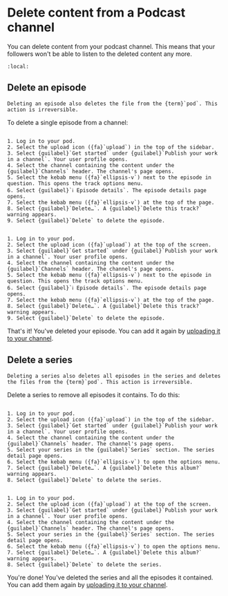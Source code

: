 # Delete content from a Podcast channel

You can delete content from your podcast channel. This means that your followers won't be able to listen to the deleted content any more.

```{contents}
:local:
```

## Delete an episode

```{warning}
Deleting an episode also deletes the file from the {term}`pod`. This action is irreversible.
```

To delete a single episode from a channel:

```{tabbed} Desktop

1. Log in to your pod.
2. Select the upload icon ({fa}`upload`) in the top of the sidebar.
3. Select {guilabel}`Get started` under {guilabel}`Publish your work in a channel`. Your user profile opens.
4. Select the channel containing the content under the {guilabel}`Channels` header. The channel's page opens.
5. Select the kebab menu ({fa}`ellipsis-v`) next to the episode in question. This opens the track options menu.
6. Select {guilabel}`ℹ︎ Episode details`. The episode details page opens.
7. Select the kebab menu ({fa}`ellipsis-v`) at the top of the page.
8. Select {guilabel}`Delete…`. A {guilabel}`Delete this track?` warning appears.
9. Select {guilabel}`Delete` to delete the episode.

```

```{tabbed} Mobile

1. Log in to your pod.
2. Select the upload icon ({fa}`upload`) at the top of the screen.
3. Select {guilabel}`Get started` under {guilabel}`Publish your work in a channel`. Your user profile opens.
4. Select the channel containing the content under the {guilabel}`Channels` header. The channel's page opens.
5. Select the kebab menu ({fa}`ellipsis-v`) next to the episode in question. This opens the track options menu.
6. Select {guilabel}`ℹ︎ Episode details`. The episode details page opens.
7. Select the kebab menu ({fa}`ellipsis-v`) at the top of the page.
8. Select {guilabel}`Delete…`. A {guilabel}`Delete this track?` warning appears.
9. Select {guilabel}`Delete` to delete the episode.

```

That's it! You've deleted your episode. You can add it again by [uploading it to your channel](upload_podcast.md).

## Delete a series

```{warning}
Deleting a series also deletes all episodes in the series and deletes the files from the {term}`pod`. This action is irreversible.
```

Delete a series to remove all episodes it contains. To do this:

```{tabbed} Desktop

1. Log in to your pod.
2. Select the upload icon ({fa}`upload`) in the top of the sidebar.
3. Select {guilabel}`Get started` under {guilabel}`Publish your work in a channel`. Your user profile opens.
4. Select the channel containing the content under the {guilabel}`Channels` header. The channel's page opens.
5. Select your series in the {guilabel}`Series` section. The series detail page opens.
6. Select the kebab menu ({fa}`ellipsis-v`) to open the options menu.
7. Select {guilabel}`Delete…`. A {guilabel}`Delete this album?` warning appears.
8. Select {guilabel}`Delete` to delete the series.

```

```{tabbed} Mobile

1. Log in to your pod.
2. Select the upload icon ({fa}`upload`) at the top of the screen.
3. Select {guilabel}`Get started` under {guilabel}`Publish your work in a channel`. Your user profile opens.
4. Select the channel containing the content under the {guilabel}`Channels` header. The channel's page opens.
5. Select your series in the {guilabel}`Series` section. The series detail page opens.
6. Select the kebab menu ({fa}`ellipsis-v`) to open the options menu.
7. Select {guilabel}`Delete…`. A {guilabel}`Delete this album?` warning appears.
8. Select {guilabel}`Delete` to delete the series.

```

You're done! You've deleted the series and all the episodes it contained. You can add them again by [uploading it to your channel](upload_podcast.md).
